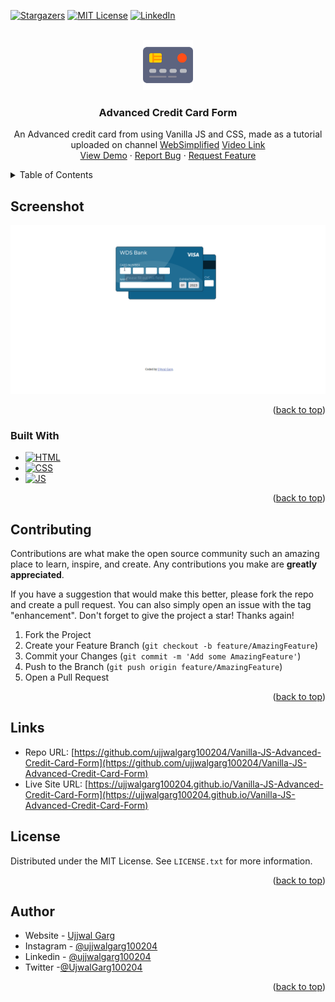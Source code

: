 <!-- Improved compatibility of back to top link: See: https://github.com/othneildrew/Best-README-Template/pull/73 -->

<a id="readme-top"></a>

<!-- PROJECT SHIELDS -->

[![Stargazers][stars-shield]][stars-url]
[![MIT License][license-shield]][license-url]
[![LinkedIn][linkedin-shield]][linkedin-url]

<!-- PROJECT LOGO -->
<br />
<div align="center">
  <a href="https://github.com/ujjwalgarg100204/Vanilla-JS-Advanced-Credit-Card-Form">
      <img src="./images/logo.png" alt="Logo" width="80" height="80">
  </a>

<h3 align="center">Advanced Credit Card Form</h3>

  <p align="center">
    An Advanced credit card from using Vanilla JS and CSS, made as a tutorial uploaded on channel 
      <a href="https://www.youtube.com/c/WebDevSimplified">WebSimplified</a> <a href="https://www.youtube.com/watch?v=dpccMFOYtHM">Video Link</a>
    <br />
    <a href="https://ujjwalgarg100204.github.io/Vanilla-JS-Advanced-Credit-Card-Form/">View Demo</a>
    ·
    <a href="https://github.com/ujjwalgarg100204/Vanilla-JS-Advanced-Credit-Card-Form/issues">Report Bug</a>
    ·
    <a href="https://github.com/ujjwalgarg100204/Vanilla-JS-Advanced-Credit-Card-Form/issues">Request Feature</a>

  </p>
</div>

<!-- TABLE OF CONTENTS -->
<details>
  <summary>Table of Contents</summary>
  <ol>
    <li>
      <a href="#about-the-project">About The Project</a>
      <ul>
        <li><a href="#screenshot">Screenshot</a></li>
        <li><a href="#built-with">Built With</a></li>
      </ul>
    </li>
    <li><a href="#contributing">Contributing</a></li>
    <li><a href="#license">License</a></li>
    <li><a href="#author">Author</a></li>
  </ol>
</details>

<!-- ABOUT THE PROJECT -->

## Screenshot

<p align="center">
  <img src="./images/demo.gif" alt="demo" width="600"  />
</p>

<p align="right">(<a href="#readme-top">back to top</a>)</p>

### Built With

-   [![HTML][HTML]][HTML-url]
-   [![CSS][CSS]][CSS-url]
-   [![JS][JS]][JS-url]

<p align="right">(<a href="#readme-top">back to top</a>)</p>

<!-- CONTRIBUTING -->

## Contributing

Contributions are what make the open source community such an amazing place to learn, inspire, and create. Any
contributions you make are **greatly appreciated**.

If you have a suggestion that would make this better, please fork the repo and create a pull request. You can also
simply open an issue with the tag "enhancement".
Don't forget to give the project a star! Thanks again!

1. Fork the Project
2. Create your Feature Branch (`git checkout -b feature/AmazingFeature`)
3. Commit your Changes (`git commit -m 'Add some AmazingFeature'`)
4. Push to the Branch (`git push origin feature/AmazingFeature`)
5. Open a Pull Request

<p align="right">(<a href="#readme-top">back to top</a>)</p>

## Links

-   Repo URL: [https://github.com/ujjwalgarg100204/Vanilla-JS-Advanced-Credit-Card-Form](https://github.com/ujjwalgarg100204/Vanilla-JS-Advanced-Credit-Card-Form)
-   Live Site URL: [https://ujjwalgarg100204.github.io/Vanilla-JS-Advanced-Credit-Card-Form](https://ujjwalgarg100204.github.io/Vanilla-JS-Advanced-Credit-Card-Form)

<!-- LICENSE -->

## License

Distributed under the MIT License. See `LICENSE.txt` for more information.

<p align="right">(<a href="#readme-top">back to top</a>)</p>

<!-- CONTACT -->

## Author

-   Website - [Ujjwal Garg](https://github.com/ujjwalgarg100204)
-   Instagram - [@ujjwalgarg100204](https://www.instagram.com/ujjwalgarg100204/)
-   Linkedin - [@ujjwalgarg100204](https://www.linkedin.com/in/ujjwal-garg-3a5639243/)
-   Twitter -[@UjwalGarg100204](https://twitter.com/UjwalGarg100204)

<p align="right">(<a href="#readme-top">back to top</a>)</p>

<!-- MARKDOWN LINKS & IMAGES -->

[contributors-shield]: https://img.shields.io/github/contributors/ujjwalgarg100204/Vanilla-JS-Advanced-Credit-Card-Form.svg?style=for-the-badge
[contributors-url]: https://github.com/ujjwalgarg100204/Vanilla-JS-Advanced-Credit-Card-Form/graphs/contributors
[forks-shield]: https://img.shields.io/github/forks/ujjwalgarg100204/Vanilla-JS-Advanced-Credit-Card-Form.svg?style=for-the-badge
[forks-url]: https://github.com/ujjwalgarg100204/Vanilla-JS-Advanced-Credit-Card-Form/network/members
[stars-shield]: https://img.shields.io/github/stars/ujjwalgarg100204/Vanilla-JS-Advanced-Credit-Card-Form.svg?style=for-the-badge
[stars-url]: https://github.com/ujjwalgarg100204/Vanilla-JS-Advanced-Credit-Card-Form/stargazers
[issues-shield]: https://img.shields.io/github/issues/ujjwalgarg100204/Vanilla-JS-Advanced-Credit-Card-Form.svg?style=for-the-badge
[issues-url]: https://github.com/ujjwalgarg100204/Vanilla-JS-Advanced-Credit-Card-Form/issues
[license-shield]: https://img.shields.io/github/license/ujjwalgarg100204/Vanilla-JS-Advanced-Credit-Card-Form.svg?style=for-the-badge
[license-url]: https://github.com/ujjwalgarg100204/Vanilla-JS-Advanced-Credit-Card-Form/blob/master/LICENSE.txt
[linkedin-shield]: https://img.shields.io/badge/-LinkedIn-black.svg?style=for-the-badge&logo=linkedin&colorB=555
[linkedin-url]: https://linkedin.com/in/ujjwal-garg-3a5639243
[product-screenshot]: images/screenshots.png
[HTML]: https://img.shields.io/badge/HTML-E34F26?logo=html5&logoColor=white
[HTML-url]: https://www.w3schools.com/html/html_intro.asp
[CSS]: https://img.shields.io/badge/CSS-1572B6?logo=css3&logoColor=61DAFB
[CSS-url]: https://www.w3schools.com/css/css_intro.asp
[JS]: https://img.shields.io/badge/JavaScript-F7DF1E?logo=javascript&logoColor=white
[JS-url]: https://www.w3schools.com/js/js_intro.asp
